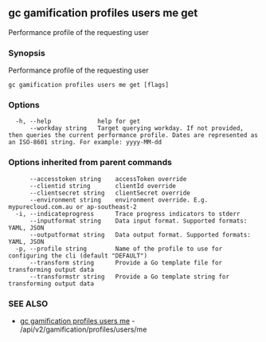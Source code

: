 ## gc gamification profiles users me get

Performance profile of the requesting user

### Synopsis

Performance profile of the requesting user

```
gc gamification profiles users me get [flags]
```

### Options

```
  -h, --help             help for get
      --workday string   Target querying workday. If not provided, then queries the current performance profile. Dates are represented as an ISO-8601 string. For example: yyyy-MM-dd
```

### Options inherited from parent commands

```
      --accesstoken string    accessToken override
      --clientid string       clientId override
      --clientsecret string   clientSecret override
      --environment string    environment override. E.g. mypurecloud.com.au or ap-southeast-2
  -i, --indicateprogress      Trace progress indicators to stderr
      --inputformat string    Data input format. Supported formats: YAML, JSON
      --outputformat string   Data output format. Supported formats: YAML, JSON
  -p, --profile string        Name of the profile to use for configuring the cli (default "DEFAULT")
      --transform string      Provide a Go template file for transforming output data
      --transformstr string   Provide a Go template string for transforming output data
```

### SEE ALSO

* [gc gamification profiles users me](gc_gamification_profiles_users_me.html)	 - /api/v2/gamification/profiles/users/me



